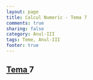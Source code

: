 ```yaml
---
layout: page
title: Calcul Numeric - Tema 7 
comments: true
sharing: false
category: Anul-III
tags: Teme, Anul-III
footer: true
---
```


[ Tema ]({filename}/pdf/Tema7.pdf) 7
-------------------------------------------------------------------
